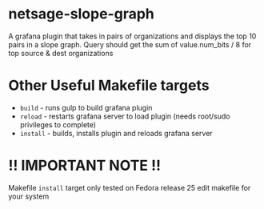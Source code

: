# netsage-slope-graph
A grafana plugin that takes in pairs of organizations and displays the top 10 pairs in a slope graph.
Query should get the sum of value.num_bits / 8 for top source & dest organizations


# Other Useful Makefile targets
- `build` - runs gulp to build grafana plugin
- `reload` - restarts grafana server to load plugin (needs root/sudo privileges to complete)
- `install` - builds, installs plugin and reloads grafana server

# !! IMPORTANT NOTE !!
Makefile `install` target only tested on Fedora release 25
edit makefile for your system


